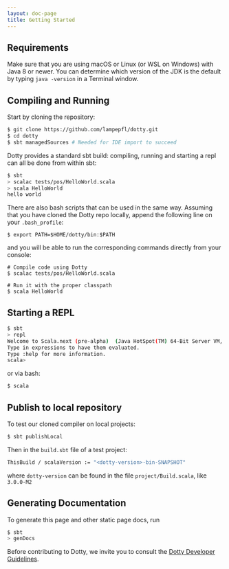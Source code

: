 ```yaml
---
layout: doc-page
title: Getting Started
---
```




Requirements
------------
Make sure that you are using macOS or Linux (or WSL on Windows) with Java 8 or newer. You can determine which version of the JDK is the
default by typing `java -version` in a Terminal window.

Compiling and Running
---------------------
Start by cloning the repository:

```bash
$ git clone https://github.com/lampepfl/dotty.git
$ cd dotty
$ sbt managedSources # Needed for IDE import to succeed
```

Dotty provides a standard sbt build: compiling, running and starting a repl can
all be done from within sbt:

```bash
$ sbt
> scalac tests/pos/HelloWorld.scala
> scala HelloWorld
hello world
```

There are also bash scripts that can be used in the same way. Assuming that you have cloned the Dotty repo locally, append
the following line on your `.bash_profile`:

```shell
$ export PATH=$HOME/dotty/bin:$PATH
```

and you will be able to run the corresponding commands directly from your console:

```shell
# Compile code using Dotty
$ scalac tests/pos/HelloWorld.scala

# Run it with the proper classpath
$ scala HelloWorld
```


Starting a REPL
---------------
```bash
$ sbt
> repl
Welcome to Scala.next (pre-alpha)  (Java HotSpot(TM) 64-Bit Server VM, Java 1.8.0_101).
Type in expressions to have them evaluated.
Type :help for more information.
scala>
```

or via bash:

```bash
$ scala
```
Publish to local repository
---------------------------------
To test our cloned compiler on local projects:

```bash
$ sbt publishLocal
```
Then in the `build.sbt` file of a test project:

```bash
ThisBuild / scalaVersion := "<dotty-version>-bin-SNAPSHOT"
```
where `dotty-version` can be found in the file `project/Build.scala`, like `3.0.0-M2`


Generating Documentation
-------------------------
To generate this page and other static page docs, run
```bash
$ sbt
> genDocs
```

Before contributing to Dotty, we invite you to consult the
[Dotty Developer Guidelines](https://github.com/lampepfl/dotty/blob/master/CONTRIBUTING.md).
